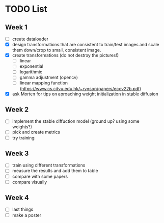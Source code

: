 # TODO List 

## Week 1 
* [ ] create dataloader 
* [X] design transformations that are consistent to train/test images and scale them down/crop to small, consistent image. 
* [X] create transformations (do not destroy the pictures!)
    * [ ] linear 
    * [ ] exponential
    * [ ] logarithmic 
    * [ ] gamma adjustment (opencv)
    * [ ] linear mapping function (https://www.cs.cityu.edu.hk/~rynson/papers/eccv22b.pdf)
* [X] ask Morten for tips on aproaching weight initialization in stable diffusion
## Week 2 
* [ ] implement the stable diffuction model (ground up? using some weights?)
* [ ] pick and create metrics   
* [ ] try training

## Week 3 
* [ ] train using different transformations 
* [ ] measure the results and add them to table 
* [ ] compare with some papers
* [ ] compare visually

## Week 4 
* [ ] last things 
* [ ] make a poster 
